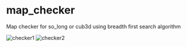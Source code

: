 # map_checker
Map checker for so_long or cub3d using breadth first search algorithm

![checker1](https://github.com/user-attachments/assets/6d7516ed-bcb9-4ac6-bce8-c22248bb0e0f)
![checker2](https://github.com/user-attachments/assets/09b84a5c-e572-438d-991d-bff151e92221)

